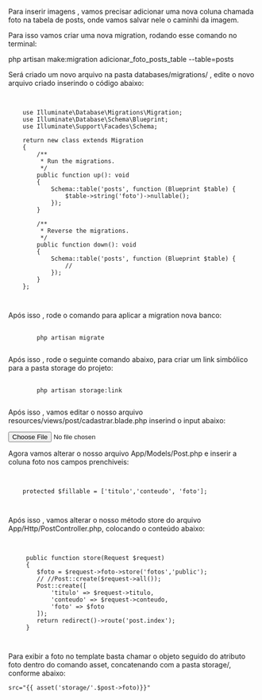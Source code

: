 Para inserir imagens , vamos precisar adicionar uma nova coluna chamada foto na tabela de posts, onde vamos salvar nele o caminhi da imagem.

Para isso vamos criar uma nova migration, rodando esse comando no terminal:

php artisan make:migration adicionar_foto_posts_table --table=posts

Será criado um novo arquivo na pasta databases/migrations/ , edite o novo arquivo criado inserindo o código abaixo:


<pre class="language-php">
  <code class="language-php">

    use Illuminate\Database\Migrations\Migration;
    use Illuminate\Database\Schema\Blueprint;
    use Illuminate\Support\Facades\Schema;
    
    return new class extends Migration
    {
        /**
         * Run the migrations.
         */
        public function up(): void
        {
            Schema::table('posts', function (Blueprint $table) {
                $table->string('foto')->nullable();
            });
        }
    
        /**
         * Reverse the migrations.
         */
        public function down(): void
        {
            Schema::table('posts', function (Blueprint $table) {
                //
            });
        }
    };
 
  </code>
</pre>

Após isso , rode o comando para aplicar a migration nova banco:


<pre class="language-php">
  <code class="language-php">
		php artisan migrate
  </code>
</pre>

Após isso , rode o seguinte comando abaixo, para criar um link simbólico para a pasta storage do projeto:

<pre class="language-php">
  <code class="language-php">
		php artisan storage:link
  </code>
</pre>

Após isso , vamos editar o nosso arquivo resources/views/post/cadastrar.blade.php inserind o input abaixo:

 <input type="file" name="foto">
 
Agora vamos alterar o nosso arquivo App/Models/Post.php e inserir a coluna foto nos campos prenchiveis:

<pre class="language-php">
  <code class="language-php">

    protected $fillable = ['titulo','conteudo', 'foto'];
 
  </code>
</pre>



Após isso , vamos alterar o nosso método store do arquivo App/Http/PostController.php, colocando o conteúdo abaixo:

<pre class="language-php">
  <code class="language-php">

     public function store(Request $request)
     {
        $foto = $request->foto->store('fotos','public');
        // //Post::create($request->all());
        Post::create([
            'titulo' => $request->titulo,
            'conteudo' => $request->conteudo,
            'foto' => $foto
        ]);
        return redirect()->route('post.index');
     }
 
  </code>
</pre>

Para exibir a foto no template basta chamar o objeto seguido do atributo foto dentro do comando asset, concatenando com a pasta storage/, conforme abaixo:

    src="{{ asset('storage/'.$post->foto)}}"  

